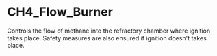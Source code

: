 # CH4_Flow_Burner
Controls the flow of methane into the refractory chamber where ignition takes place. Safety measures are also ensured if ignition doesn't takes place. 

